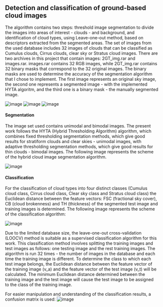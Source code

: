 ## Detection and classification of ground-based cloud images
The algorithm contains two steps: threshold image segmentation to divide the images into areas of interest - clouds - and background, and identification of cloud types, using Leave-one-out method, based on descriptors extracted from the segmented areas.
The set of images from the used database includes 32 images of clouds that can be classified as Cumulus clouds, Cirrus clouds, clear sky or Stratus cloud images. There are two archives in this project that contain images: 2GT_img.rar and images.rar. images.rar contains 32 RGB images, while 2GT_img.rar contains 32 binary masks that correspond to the 32 original images. The binary masks are used to determine the accuracy of the segmentation algorithm that I chose to implement.
The first image represents an original sky image, the second one represents a segmented image - with the implemented HYTA algoritm, and the third one is a binary mask - the manually segmented image.

![image](https://github.com/ralucahabuc08/Cloud-segmentation_classification/assets/129282165/8f901d95-566a-4bc7-affd-236ce6eb7d0d)
![image](https://github.com/ralucahabuc08/Cloud-segmentation_classification/assets/129282165/2b095c60-d990-4c01-a8e2-9e759b462edb)
![image](https://github.com/ralucahabuc08/Cloud-segmentation_classification/assets/129282165/d7b103ac-1943-431a-b832-95574fc333ae)



#### Segmentation
The image set used contains unimodal and bimodal images. The present work follows the HYTA (Hybrid Thresholding Algorithm) algorithm, which combines fixed thresholding segmentation methods, which give good results for stratiform clouds and clear skies - unimodal images, with adaptive thresholding segmentation methods, which give good results for thin clouds - bimodal images. The following image represents the scheme of the hybrid cloud image segmentation algorithm.

  
![image](https://github.com/ralucahabuc08/Cloud-segmentation_classification/assets/129282165/49cb7946-acd0-4c3c-aadf-43cf4bf5ffb1)



#### Classification
For the classification of cloud types into four distinct classes (Cumulus cloud class, Cirrus cloud class, Clear sky class and Stratus cloud class) the Euclidean distance between the feature vectors: FSC (fractional sky cover), CB (cloud brokenness) and TH (thickness) of the segmented test image and training images is determined. The following image represents the scheme of the classification algorithm:

![image](https://github.com/ralucahabuc08/Cloud-segmentation_classification/assets/129282165/9a73ce06-5eec-4bc5-9377-5b8bb4558c29)

Due to the limited database size, the leave-one-out cross-validation (LOOCV) method is suitable as a supervised classification algorithm for this work. This classification method involves splitting the training images and test images as follows: one testing image and the rest training images. The algorithm is run 32 times - the number of images in the database and each time the training image is different. To determine the class to which each test image belongs, the Euclidean distance between the feature vector of the training image (v_a) and the feature vector of the test image (v_t) will be calculated.
The minimum Euclidean distance determined between the training image and the test image will cause the test image to be assigned to the class of the training image. 

For easier manipulation and understanding of the classification results, a confusion matrix is used:
![image](https://github.com/ralucahabuc08/Cloud-segmentation_classification/assets/129282165/ddccd8cf-432b-4334-b7b4-bd9eee515313)
